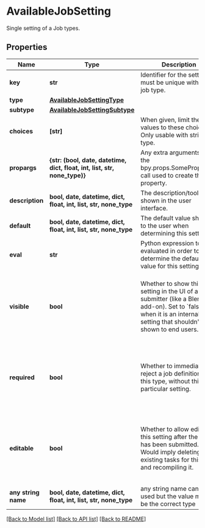 # AvailableJobSetting

Single setting of a Job types.

## Properties
Name | Type | Description | Notes
------------ | ------------- | ------------- | -------------
**key** | **str** | Identifier for the setting, must be unique within the job type. | 
**type** | [**AvailableJobSettingType**](AvailableJobSettingType.md) |  | 
**subtype** | [**AvailableJobSettingSubtype**](AvailableJobSettingSubtype.md) |  | [optional] 
**choices** | **[str]** | When given, limit the valid values to these choices. Only usable with string type. | [optional] 
**propargs** | **{str: (bool, date, datetime, dict, float, int, list, str, none_type)}** | Any extra arguments to the bpy.props.SomeProperty() call used to create this property. | [optional] 
**description** | **bool, date, datetime, dict, float, int, list, str, none_type** | The description/tooltip shown in the user interface. | [optional] 
**default** | **bool, date, datetime, dict, float, int, list, str, none_type** | The default value shown to the user when determining this setting. | [optional] 
**eval** | **str** | Python expression to be evaluated in order to determine the default value for this setting. | [optional] 
**visible** | **bool** | Whether to show this setting in the UI of a job submitter (like a Blender add-on). Set to &#x60;false&#x60; when it is an internal setting that shouldn&#39;t be shown to end users.  | [optional]  if omitted the server will use the default value of True
**required** | **bool** | Whether to immediately reject a job definition, of this type, without this particular setting.  | [optional]  if omitted the server will use the default value of False
**editable** | **bool** | Whether to allow editing this setting after the job has been submitted. Would imply deleting all existing tasks for this job, and recompiling it.  | [optional]  if omitted the server will use the default value of False
**any string name** | **bool, date, datetime, dict, float, int, list, str, none_type** | any string name can be used but the value must be the correct type | [optional]

[[Back to Model list]](../README.md#documentation-for-models) [[Back to API list]](../README.md#documentation-for-api-endpoints) [[Back to README]](../README.md)


